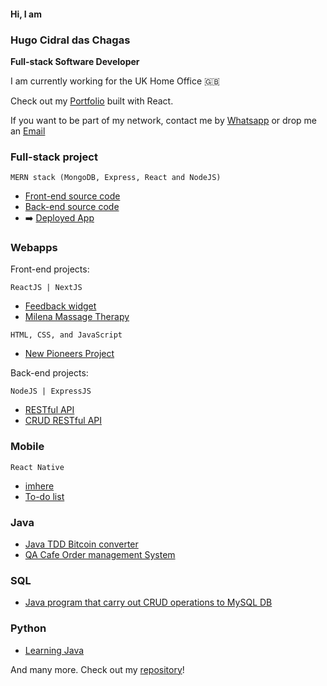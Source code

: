 #### Hi, I am ####
### Hugo Cidral das Chagas ###
__Full-stack Software Developer__

I am currently working for the UK Home Office 🇬🇧

Check out my [Portfolio](https://www.hugochagas.co.uk/) built with React.

If you want to be part of my network, contact me by [Whatsapp]( https://wa.me/447450599950) or drop me an [Email](mailto:hugochagasuk@gmail.com)

### Full-stack project ###

```
MERN stack (MongoDB, Express, React and NodeJS)
```

* [Front-end source code](https://github.com/h-chagas/mern-recipe-app-front-end)
* [Back-end source code](https://github.com/h-chagas/mern-recipe-app-back-end)
* ➡️ [Deployed App](https://mern-recipe-app-zw2r.onrender.com/)


### Webapps ###

Front-end projects:

```
ReactJS | NextJS
```

* [Feedback widget](https://feedback-widget-wine.vercel.app/)
* [Milena Massage Therapy](https://milenamassagetherapy.co.uk/)

```
HTML, CSS, and JavaScript
```

* [New Pioneers Project](https://www.newpioneersproject.co.uk/)


Back-end projects:

```
NodeJS | ExpressJS
```
* [RESTful API](https://github.com/h-chagas/node_restful_api)
* [CRUD RESTful API](https://github.com/h-chagas/myrestfulapi)

### Mobile ###

```
React Native
```

* [imhere](https://github.com/h-chagas/imhere)
* [To-do list](https://github.com/h-chagas/to-do-list-react-ignite-challenge-01)


### Java ###

* [Java TDD Bitcoin converter](https://github.com/h-chagas/java-tdd-bitcoinconverter)
* [QA Cafe Order management System](https://github.com/h-chagas/qa_cafe)

### SQL ###

* [Java program that carry out CRUD operations to MySQL DB](https://github.com/h-chagas/java_sql)


### Python ###

* [Learning Java](https://github.com/h-chagas/python_practicing)


And many more. Check out my [repository](https://github.com/h-chagas?tab=repositories)!

